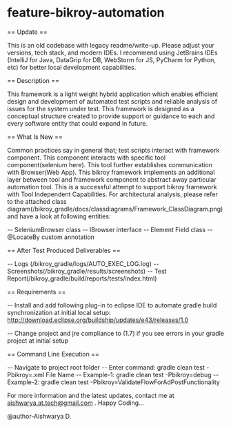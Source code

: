 # feature-bikroy-automation

== Update ==

This is an old codebase with legacy readme/write-up. Please adjust your versions, tech stack, and modern IDEs. I recommend using JetBrains IDEs (IntelliJ for Java, DataGrip for DB, WebStorm for JS, PyCharm for Python, etc) for better local development capabilities.

== Description ==

This framework is a light weight hybrid application which enables efficient design and development of automated test 
scripts and reliable analysis of issues for the system under test. This framework is designed as a conceptual structure 
created to provide support or guidance to each and every software entity that could expand in future. 


== What Is New ==

Common practices say in general that; test scripts interact with framework component. This component interacts with
specific tool component(selenium here). This tool further establishes communication with Browser(Web App). 
This bikroy framework implements an additional layer between tool and framework component to abstract away particular
automation tool. This is a successful attempt to support bikroy framework with Tool Independent Capabilities.
For architectural analysis, please refer to the attached class diagram(/bikroy_gradle/docs/classdiagrams/Framework_ClassDiagram.png)
and have a look at following entities: 

-- SeleniumBrowser class
-- IBrowser interface
-- Element Field class
-- @LocateBy custom annotation


== After Test Produced Deliverables == 

-- Logs (/bikroy_gradle/logs/AUTO_EXEC_LOG.log)
-- Screenshots(/bikroy_gradle/results/screenshots)
-- Test Report(/bikroy_gradle/build/reports/tests/index.html)


== Requirements ==

-- Install and add following plug-in to eclipse IDE to automate gradle build synchronization at initial local setup:
http://download.eclipse.org/buildship/updates/e43/releases/1.0

-- Change project and jre compliance to (1.7) if you see errors in your gradle project at initial setup


== Command Line Execution ==

-- Navigate to project root folder
-- Enter command: gradle clean test -Pbikroy=.xml File Name
-- Example-1: gradle clean test -Pbikroy=debug
-- Example-2: gradle clean test -Pbikroy=ValidateFlowForAdPostFunctionality

For more information and the latest updates, contact me at aishwarya.at.tech@gmail.com . Happy Coding...


@author-Aishwarya D.

 




